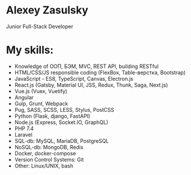 # Alexey Zasulsky

Junior Full-Stack Developer

# My skills:
 - Knowledge of ООП, БЭМ, MVC, REST API, building RESTful
 - HTML/CSS/JS responsible coding (FlexBox, Table-верстка, Bootstrap)
 - JavaScript - ES8, TypeScript, Canvas, Electron.js
 - React.js (Gatsby, Material UI, JSS, Redux, Thunk, Saga, Next.js)
 - Vue.js (Vuex, Vuetify)
 - Angular 
 - Gulp, Grunt, Webpack
 - Pug, SASS, SCSS, LESS, Stylus, PostCSS
 - Python (Flask, django, FastAPI)
 - Node.js (Express, Socket.IO, GraphQL)
 - PHP 7.4
 - Laravel
 - SQL-db: MySQL, MariaDB, PostgreSQL
 - NoSQL-db: MongoDB, Redis
 - Docker, docker-compose
 - Version Control Systems: Git
 - Other: Linux/UNIX, bash
